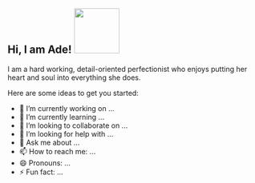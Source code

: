 <h2> Hi, I am Ade! <img src="https://media.giphy.com/media/3oKIPqM8BJ0ofNQOzK/giphy.gif" width="90"> </h2>
<p> I am a hard working, detail-oriented perfectionist who enjoys putting her heart and soul into everything she does. </p>


Here are some ideas to get you started:

- 🔭 I’m currently working on ...
- 🌱 I’m currently learning ...
- 👯 I’m looking to collaborate on ...
- 🤔 I’m looking for help with ...
- 💬 Ask me about ...
- 📫 How to reach me: ...
- 😄 Pronouns: ...
- ⚡ Fun fact: ...
